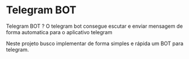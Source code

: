 # Telegram BOT
Telegram BOT ?
O telegram bot consegue escutar e enviar mensagem de forma automatica para o aplicativo telegram

Neste projeto busco implementar de forma simples e rápida um BOT para telegram.

